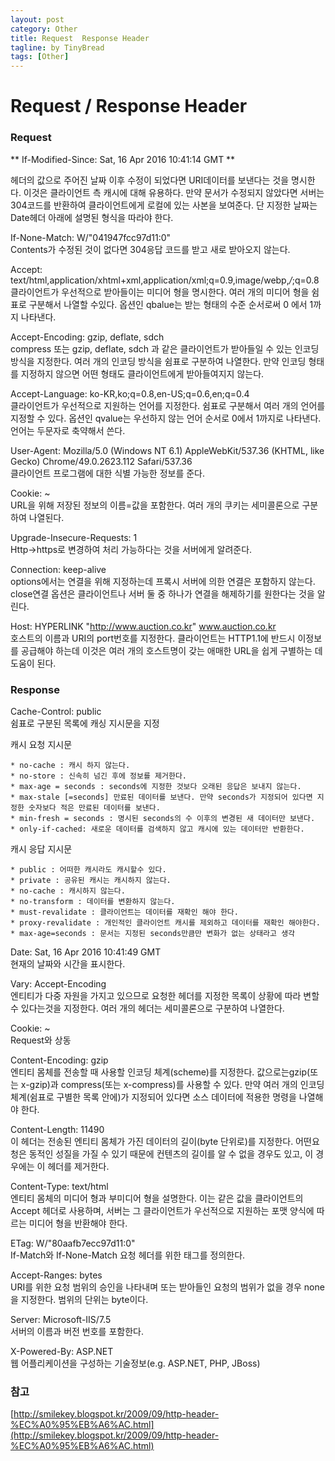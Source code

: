 ```yaml
---
layout: post
category: Other
title: Request  Response Header
tagline: by TinyBread
tags: [Other]
---
```



<!--more-->



  
# Request / Response Header  

### Request
 
** If-Modified-Since: Sat, 16 Apr 2016 10:41:14 GMT  **   <br>

헤더의 값으로 주어진 날짜 이후 수정이 되었다면 URI데이터를 보낸다는 것을 명시한다. 이것은 클라이언트 측 캐시에 대해 유용하다. 만약 문서가 수정되지 않았다면 서버는 304코드를 반환하여 클라이언트에게 로컬에 있는 사본을 보여준다. 단 지정한 날짜는 Date헤더 아래에 설명된 형식을 따라야 한다.

If-None-Match: W/"041947fcc97d11:0"<br>
Contents가 수정된 것이 없다면 304응답 코드를 받고 새로 받아오지 않는다.

Accept: text/html,application/xhtml+xml,application/xml;q=0.9,image/webp,*/*;q=0.8<br>
클라이언트가 우선적으로 받아들이는 미디어 형을 명시한다. 여러 개의 미디어 형을 쉼표로 구분해서 나열할 수있다. 옵션인 qbalue는 받는 형태의 수준 순서로써 0 에서 1까지 나타낸다.

Accept-Encoding: gzip, deflate, sdch<br>
compress 또는 gzip, deflate, sdch 과 같은 클라이언트가 받아들일 수 있는 인코딩 방식을 지정한다. 여러 개의 인코딩 방식을 쉼표로 구분하여 나열한다. 만약 인코딩 형태를 지정하지 않으면 어떤 형태도 클라이언트에게 받아들여지지 않는다.

Accept-Language: ko-KR,ko;q=0.8,en-US;q=0.6,en;q=0.4<br>
클라이언트가 우선적으로 지원하는 언어를 지정한다. 쉼표로 구분해서 여러 개의 언어를 지정할 수 있다. 옵션인 qvalue는 우선하지 않는 언어 순서로 0에서 1까지로 나타낸다.  언어는 두문자로 축약해서 쓴다.

User-Agent: Mozilla/5.0 (Windows NT 6.1) AppleWebKit/537.36 (KHTML, like Gecko) Chrome/49.0.2623.112 Safari/537.36<br>
클라이언트 프로그램에 대한 식별 가능한 정보를 준다.

Cookie: ~<br>
URL을 위해 저장된 정보의 이름=값을 포함한다. 여러 개의 쿠키는 세미콜론으로 구분하여 나열된다. 

Upgrade-Insecure-Requests: 1<br>
Http->https로 변경하여 처리 가능하다는 것을 서버에게 알려준다.

Connection: keep-alive<br>
options에서는 연결을 위해 지정하는데 프록시 서버에 의한 연결은 포함하지 않는다. close연결 옵션은 클라이언트나 서버 둘 중 하나가 연결을 해제하기를 원한다는 것을 알린다.

Host:  HYPERLINK "http://www.auction.co.kr" www.auction.co.kr<br>
호스트의 이름과 URI의 port번호를 지정한다. 클라이언트는 HTTP1.1에 반드시 이정보를 공급해야 하는데 이것은 여러 개의 호스트명이 갖는 애매한 URL을 쉽게 구별하는 데 도움이 된다.

### Response

Cache-Control: public<br>
쉼표로 구분된 목록에 캐싱 지시문을 지정

캐시 요청 지시문

	* no-cache : 캐시 하지 않는다.
	* no-store : 신속히 넘긴 후에 정보를 제거한다.
	* max-age = seconds : seconds에 지정한 것보다 오래된 응답은 보내지 않는다.
	* max-stale [=seconds] 만료된 데이터를 보낸다. 만약 seconds가 지정되어 있다면 지정한 숫자보다 적은 만료된 데이터를 보낸다.
	* min-fresh = seconds : 명시된 seconds의 수 이후의 변경된 새 데이터만 보낸다.
	* only-if-cached: 새로운 데이터를 검색하지 않고 캐시에 있는 데이터만 반환한다.

캐시 응답 지시문

	* public : 어떠한 캐시라도 캐시할수 있다.
	* private : 공유된 캐시는 캐시하지 않는다.
	* no-cache : 캐시하지 않는다.
	* no-transform : 데이터를 변환하지 않는다.
	* must-revalidate : 클라이언트는 데이터를 재확인 해야 한다.
	* proxy-revalidate : 개인적인 클라이언트 캐시를 제외하고 데이터를 재확인 해야한다.
	* max-age=seconds : 문서는 지정된 seconds만큼만 변화가 없는 상태라고 생각


Date: Sat, 16 Apr 2016 10:41:49 GMT<br>
현재의 날짜와 시간을 표시한다.

Vary: Accept-Encoding<br> 
엔티티가 다중 자원을 가지고 있으므로 요청한 헤더를 지정한 목록이 상황에 따라 변할 수 있다는것을 지정한다. 여러 개의 헤더는 세미콜론으로 구분하여 나열한다.

Cookie: ~<br>
Request와 상동

Content-Encoding: gzip<br>
엔티티 몸체를 전송할 때 사용할 인코딩 체계(scheme)를 지정한다. 값으로는gzip(또는 x-gzip)과 compress(또는 x-compress)를 사용할 수 있다. 만약 여러 개의 인코딩 체계(쉼표로 구별한 목록 안에)가 지정되어 있다면 소스 데이터에 적용한 명령을 나열해야 한다.

Content-Length: 11490<br>
이 헤더는 전송된 엔티티 몸체가 가진 데이터의 길이(byte 단위로)를 지정한다. 어떤요청은 동적인 성질을 가질 수 있기 때문에 컨텐츠의 길이를 알 수 없을 경우도 있고, 이 경우에는 이 헤더를 제거한다.

Content-Type: text/html<br>
엔티티 몸체의 미디어 형과 부미디어 형을 설명한다. 이는 같은 값을 클라이언트의Accept 헤더로 사용하며, 서버는 그 클라이언트가 우선적으로 지원하는 포맷 양식에 따르는 미디어 형을 반환해야 한다.

ETag: W/"80aafb7ecc97d11:0"<br>
If-Match와 If-None-Match 요청 헤더를 위한 태그를 정의한다.

Accept-Ranges: bytes<br>
URI를 위한 요청 범위의 승인을 나타내며 또는 받아들인 요청의 범위가 없을 경우 none을 지정한다. 범위의 단위는 byte이다.

Server: Microsoft-IIS/7.5<br>
서버의 이름과 버전 번호를 포함한다.

X-Powered-By: ASP.NET<br>
웹 어플리케이션을 구성하는 기술정보(e.g. ASP.NET, PHP, JBoss)


### 참고
[http://smilekey.blogspot.kr/2009/09/http-header-%EC%A0%95%EB%A6%AC.html](http://smilekey.blogspot.kr/2009/09/http-header-%EC%A0%95%EB%A6%AC.html)
